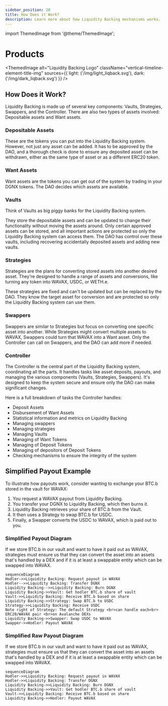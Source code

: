 ```yaml
---
sidebar_position: 20
title: How Does it Work?
description: Learn more about how Liquidity Backing mechanisms works.
---
```

import ThemedImage from '@theme/ThemedImage';


# Products

<ThemedImage
  alt="Liquidity Backing Logo"
  className="vertical-timeline-element-title-img"
  sources={{
    light: ('/img/light_liqback.svg'),
    dark: ('/img/dark_liqback.svg')
  }}
/>

## How Does it Work?


Liquidity Backing is made up of several key components: Vaults, Strategies, Swappers, and the Controller. There are also two types of assets involved: Depositable assets and Want assets.

### Depositable Assets

These are the tokens you can put into the Liquidity Backing system. However, not just any asset can be added. It has to be approved by the DAO, and a thorough check is done to ensure any deposited asset can be withdrawn, either as the same type of asset or as a different ERC20 token.

### Want Assets

Want assets are the tokens you can get out of the system by trading in your DGNX tokens. The DAO decides which assets are available.

### Vaults

Think of Vaults as big piggy banks for the Liquidity Backing system.

They store the depositable assets and can be updated to change their functionality without moving the assets around. Only certain approved assets can be stored, and all important actions are protected so only the Liquidity Backing system can access them. The DAO has control over these vaults, including recovering accidentally deposited assets and adding new vaults.

### Strategies

Strategies are the plans for converting stored assets into another desired asset. They're designed to handle a range of assets and conversions, like turning any token into WAVAX, USDC, or WETH.e.

These strategies are fixed and can't be updated but can be replaced by the DAO. They know the target asset for conversion and are protected so only the Liquidity Backing system can use them.

### Swappers

Swappers are similar to Strategies but focus on converting one specific asset into another. While Strategies might convert multiple assets to WAVAX, Swappers could turn that WAVAX into a Want asset. Only the Controller can call on Swappers, and the DAO can add more if needed.

### Controller

The Controller is the central part of the Liquidity Backing system, coordinating all the parts. It handles tasks like asset deposits, payouts, and managing the various components (Vaults, Strategies, Swappers). It's designed to keep the system secure and ensure only the DAO can make significant changes.

Here is a full breakdown of tasks the Controller handles:
* Deposit Assets
* Disbursement of Want Assets
* Statistical information and metrics on Liquidity Backing
* Managing swappers
* Managing strategies
* Managing Vaults
* Managing of Want Tokens
* Managing of Deposit Tokens
* Managing of depositors of Deposit Tokens
* Checking mechanisms to ensure the integrity of the system

## Simplified Payout Example

To illustrate how payouts work, consider wanting to exchange your BTC.b stored in the vault for WAVAX:

1. You request a WAVAX payout from Liquidity Backing.
2. You transfer your DGNX to Liquidity Backing, which then burns it.
3. Liquidity Backing retrieves your share of BTC.b from the Vault.
4. It then uses a Strategy to swap BTC.b for USDC.
5. Finally, a Swapper converts the USDC to WAVAX, which is paid out to you.


### Simplified Payout Diagram

If we store BTC.b in our vault and want to have it paid out as WAVAX, strategies must ensure us that they can convert the asset into an assets that's handled by a DEX and if it is at least a swappable entity which can be swapped into WAVAX.

```mermaid
sequenceDiagram
Hodler->>Liquidity Backing: Request payout in WAVAX 
Hodler-->>Liquidity Backing: Transfer DGNX
Liquidity Backing-->>Liquidity Backing: Burn DGNX
Liquidity Backing->>Vault: Get hodler BTC.b share of vault 
Vault->>Liquidity Backing: Receive BTC.b based on share
Liquidity Backing->>Strategy: Swap BTC.b to USDC
Strategy->>Liquidity Backing: Receive USDC
Note right of Strategy: The default Strategy <br>can handle each<br> ERC20/WAVAX pair <br>on Avalanche DEXs
Liquidity Backing->>Swapper: Swap USDC to WAVAX
Swapper->>Hodler: Payout WAVAX
```

### Simplified Raw Payout Diagram

If we store BTC.b in our vault and want to have it paid out as WAVAX, strategies must ensure us that they can convert the asset into an assets that's handled by a DEX and if it is at least a swappable entity which can be swapped into WAVAX.

```mermaid
sequenceDiagram
Hodler->>Liquidity Backing: Request payout in WAVAX 
Hodler->>Liquidity Backing: Transfer DGNX
Liquidity Backing->>Liquidity Backing: Burn DGNX
Liquidity Backing->>Vault: Get hodler BTC.b share of vault 
Vault->>Liquidity Backing: Receive BTC.b based on share
Liquidity Backing->>Hodler: Payout WAVAX
```
